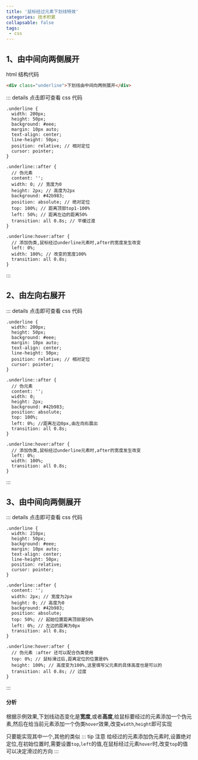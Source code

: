 ```yaml
---
title: '鼠标经过元素下划线特效'
categories: 技术积累
collapsable: false
tags:
 - css
---
```


## 1、由中间向两侧展开

<hover-hoverBorderSide />

html 结构代码

```html
<div class="underline">下划线由中间向两侧展开</div>
```

::: details 点击即可查看 css 代码

```css{8,12,13,14,15,16,17,18,19,20,23,24,25,26,27}
.underline {
  width: 200px;
  height: 50px;
  background: #eee;
  margin: 10px auto;
  text-align: center;
  line-height: 50px;
  position: relative; // 相对定位
  cursor: pointer;
}

.underline::after {
  // 伪元素
  content: '';
  width: 0; // 宽度为0
  height: 2px; // 高度为2px
  background: #42b983;
  position: absolute; // 绝对定位
  top: 100%; // 距离顶部top1-100%
  left: 50%; // 距离左边的距离50%
  transition: all 0.8s; // 平缓过渡
}

.underline:hover:after {
  // 添加伪类,鼠标经过underline元素时,after的宽度发生改变
  left: 0%;
  width: 100%; // 改变的宽度100%
  transition: all 0.8s;
}
```

:::

## 2、由左向右展开

<hover-hoverBorderLeft />

::: details 点击即可查看 css 代码

```css{8,12,14,15,16,18,19,20,21,24,26,27,28}
.underline {
  width: 200px;
  height: 50px;
  background: #eee;
  margin: 10px auto;
  text-align: center;
  line-height: 50px;
  position: relative; // 相对定位
  cursor: pointer;
}

.underline::after {
  // 伪元素
  content: '';
  width: 0;
  height: 2px;
  background: #42b983;
  position: absolute;
  top: 100%;
  left: 0%; //距离左边0px,由左向右展出
  transition: all 0.8s;
}

.underline:hover:after {
  // 添加伪类,鼠标经过underline元素时,after的宽度发生改变
  left: 0%;
  width: 100%;
  transition: all 0.8s;
}
```

:::

## 3、由中间向两侧展开

<hover-hoverBorderVer />

::: details 点击即可查看 css 代码

```css{8,12,13,14,15,16,17,18,19,20,21,23,24,25,26}
.underline {
  width: 210px;
  height: 50px;
  background: #eee;
  margin: 10px auto;
  text-align: center;
  line-height: 50px;
  position: relative;
  cursor: pointer;
}

.underline::after {
  content: '';
  width: 2px; // 宽度为2px
  height: 0; // 高度为0
  background: #42b983;
  position: absolute;
  top: 50%; // 起始位置距离顶部是50%
  left: 0%; // 左边的距离为0px
  transition: all 0.8s;
}

.underline:hover:after {
  // 伪元素 :after 还可以配合伪类使用
  top: 0%; // 鼠标滑过后,距离定位的位置是0%
  height: 100%; // 高度变为100%,这里填写父元素的具体高度也是可以的
  transition: all 0.8s; // 过度
}
```

:::

#### 分析

根据示例效果,下划线动态变化是**宽度**,或者**高度**,给鼠标要经过的元素添加一个伪元素,然后在给当前元素添加一个伪类`hover`效果,改变`width`,`height`即可实现

只要能实现其中一个,其他的类似
::: tip 注意
给经过的元素添加伪元素时,设置绝对定位,在初始位置时,需要设置`top`,`left`的值,在鼠标经过元素`hover`时,改变`top`的值可以决定滑过的方向
:::
